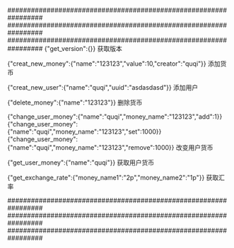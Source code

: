 #################################################################
#################################################################
#################################################################
{"get_version":{}}
获取版本

{"creat_new_money":{"name":"123123","value":10,"creator":"quqi"}}
添加货币

{"creat_new_user":{"name":"quqi","uuid":"asdasdasd"}}
添加用户

{"delete_money":{"name":"123123"}}
删除货币

{"change_user_money":{"name":"quqi","money_name":"123123","add":1}}
{"change_user_money":{"name":"quqi","money_name":"123123","set":1000}}
{"change_user_money":{"name":"quqi","money_name":"123123","remove":1000}}
改变用户货币

{"get_user_money":{"name":"quqi"}}
获取用户货币

{"get_exchange_rate":{"money_name1":"2p","money_name2":"1p"}}
获取汇率

#################################################################
#################################################################
#################################################################



